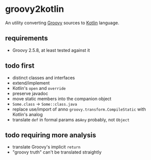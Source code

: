 # groovy2kotlin

An utility converting [Groovy](http://groovy-lang.org/) sources to [Kotlin](https://kotlinlang.org/) language.

## requirements

- Groovy 2.5.8, at least tested against it

## todo first

- distinct classes and interfaces
- extend/implement
- Kotlin's `open` and `override`
- preserve javadoc
- move static members into the companion object
- `Some.class` -> `Some::class.java`
- replace use/import of anno `groovy.transform.CompileStatic` with Kotlin's analog
- translate `def` in formal params as`Any` probably, not `Object`

## todo requiring more analysis

- translate Groovy's implicit `return`
- "groovy truth" can't be translated straightly